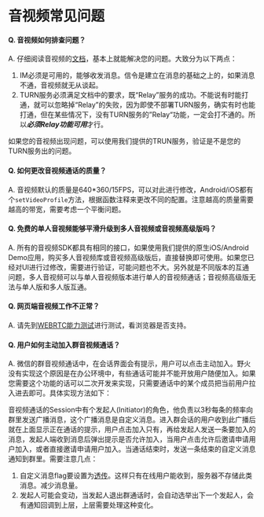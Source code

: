 # 音视频常见问题

#### Q. 音视频如何排查问题？
A. 仔细阅读音视频的[文档](../webrtc/README.md)，基本上就能解决您的问题。大致分为以下两点：
1. IM必须是可用的，能够收发消息。信令是建立在消息的基础之上的，如果消息不通，音视频就无从谈起。
2. TURN服务必须满足文档中的要求，既“Relay”服务的成功。不能说有时能打通，就可以忽略掉“Relay”的失败，因为即使不部署TURN服务，确实有时也能打通，但在某些情况下，没有TURN服务的”Relay“功能，一定会打不通的。所以***必须Relay功能可用***才行。

如果您的音视频出现问题，可以使用我们提供的TRUN服务，验证是不是您的TURN服务出的问题。

#### Q. 如何更改音视频通话的质量？
A. 音视频默认的质量是640*360/15FPS，可以对此进行修改，Android/iOS都有个```setVideoProfile```方法，根据函数注释来更改不同的配置。注意越高的质量需要越高的带宽，需要考虑一个平衡问题。

#### Q. 免费的单人音视频能够平滑升级到多人音视频或音视频高级版吗？
A. 所有的音视频SDK都具有相同的接口，如果使用我们提供的原生iOS/Android Demo应用，购买多人音视频库或音视频高级版后，直接替换即可使用。如果您已经对UI进行过修改，需要进行验证，可能问题也不大。另外就是不同版本的互通问题，多人音视频可以与单人音视频版本进行单人的音视频通话；音视频高级版无法与单人版和多人版互通。

#### Q. 网页端音视频工作不正常？
A. 请先到[WEBRTC能力测试](https://test.webrtc.org/)进行测试，看浏览器是否支持。

#### Q. 用户如何主动加入群音视频通话？
A. 微信的群音视频通话中，在会话界面会有提示，用户可以点击主动加入。野火没有实现这个原因是在办公环境中，有些通话可能并不能开放用户随便加入。如果您需要这个功能的话可以二次开发来实现，只需要通话中的某个成员把当前用户拉入进去即可。具体实现方法如下：

音视频通话的Session中有个发起人(Initiator)的角色，他负责以3秒每条的频率向群里发送广播消息，这个广播消息是自定义消息。进入群会话的用户收到此广播后就在上面显示正在通话的提示，用户点击加入只有，再给发起人发送一条要加入的消息，发起人端收到消息后弹出提示是否允许加入，当用户点击允许后邀请申请用户加入，或者直接邀请申请用户加入。当通话结束时，发送一条结束的自定义消息通知到群里。需要注意几点：
1. 自定义消息flag要设置为[透传](../base_knowledge/message_content.md#消息类型)。这样只有在线用户能收到，服务器不存储此类消息。减少消息量。
2. 发起人可能会变动，当发起人退出群通话时，会自动选举出下一个发起人，会有通知回调到上层，上层需要处理这种变化。

